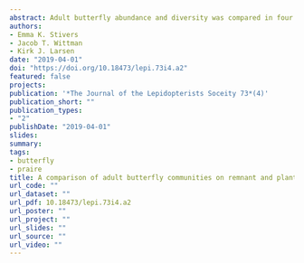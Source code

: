 ```yaml
---
abstract: Adult butterfly abundance and diversity was compared in four remnant and four planted tallgrass prairies in Northeast Iowa. Butterfly surveys were conducted at approximately three week intervals over the summer of 2015. Researchers used a modified “Pollard Walk” technique following a meandering transect, and butterfly sightings recorded using the Unified Butterfly Recorder (UBR) Android app. If a butterfly was observed nectaring on a flower, the species of flower was recorded. Floral resource availability, plant species richness and percent cover were measured in each prairie. Although planted prairies contained significantly greater floral resources than remnant prairies, there was no significant difference in floral plant species richness between remnants and plantings. Remnant and planted prairies did not differ in butterfly abundance, but remnant prairies had significantly greater butterfly species richness than planted prairies. These results provide valuable information on the current status of butterflies in each prairie type in northeast Iowa, and can be used in directing future land management and conservation work.
authors:
- Emma K. Stivers
- Jacob T. Wittman
- Kirk J. Larsen
date: "2019-04-01"
doi: "https://doi.org/10.18473/lepi.73i4.a2"
featured: false
projects:
publication: '*The Journal of the Lepidopterists Soceity 73*(4)'
publication_short: ""
publication_types:
- "2"
publishDate: "2019-04-01"
slides: 
summary:
tags:
- butterfly
- praire
title: A comparison of adult butterfly communities on remnant and planted prairies in northeast Iowa
url_code: ""
url_dataset: ""
url_pdf: 10.18473/lepi.73i4.a2
url_poster: ""
url_project: ""
url_slides: ""
url_source: ""
url_video: ""
---
```



